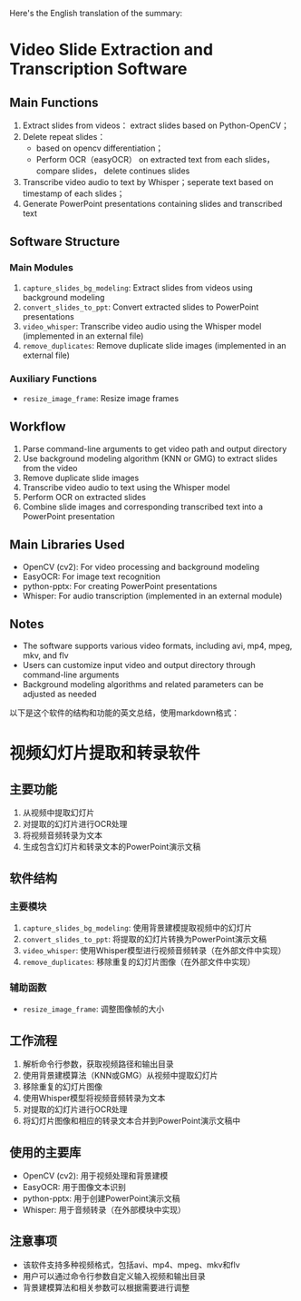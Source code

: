 Here's the English translation of the summary:

# Video Slide Extraction and Transcription Software

## Main Functions

1. Extract slides from videos：  extract slides based on Python-OpenCV；
2. Delete repeat slides：
    - based on opencv differentiation；
    - Perform OCR（easyOCR） on extracted text from each slides，compare slides， delete continues slides
5. Transcribe video audio to text by Whisper；seperate text based on timestamp of each slides；
6. Generate PowerPoint presentations containing slides and transcribed text

## Software Structure

### Main Modules

1. `capture_slides_bg_modeling`: Extract slides from videos using background modeling
2. `convert_slides_to_ppt`: Convert extracted slides to PowerPoint presentations
3. `video_whisper`: Transcribe video audio using the Whisper model (implemented in an external file)
4. `remove_duplicates`: Remove duplicate slide images (implemented in an external file)

### Auxiliary Functions

- `resize_image_frame`: Resize image frames

## Workflow

1. Parse command-line arguments to get video path and output directory
2. Use background modeling algorithm (KNN or GMG) to extract slides from the video
3. Remove duplicate slide images
4. Transcribe video audio to text using the Whisper model
5. Perform OCR on extracted slides
6. Combine slide images and corresponding transcribed text into a PowerPoint presentation

## Main Libraries Used

- OpenCV (cv2): For video processing and background modeling
- EasyOCR: For image text recognition
- python-pptx: For creating PowerPoint presentations
- Whisper: For audio transcription (implemented in an external module)

## Notes

- The software supports various video formats, including avi, mp4, mpeg, mkv, and flv
- Users can customize input video and output directory through command-line arguments
- Background modeling algorithms and related parameters can be adjusted as needed




以下是这个软件的结构和功能的英文总结，使用markdown格式：

# 视频幻灯片提取和转录软件

## 主要功能

1. 从视频中提取幻灯片
2. 对提取的幻灯片进行OCR处理
3. 将视频音频转录为文本
4. 生成包含幻灯片和转录文本的PowerPoint演示文稿

## 软件结构

### 主要模块

1. `capture_slides_bg_modeling`: 使用背景建模提取视频中的幻灯片
2. `convert_slides_to_ppt`: 将提取的幻灯片转换为PowerPoint演示文稿
3. `video_whisper`: 使用Whisper模型进行视频音频转录（在外部文件中实现）
4. `remove_duplicates`: 移除重复的幻灯片图像（在外部文件中实现）

### 辅助函数

- `resize_image_frame`: 调整图像帧的大小

## 工作流程

1. 解析命令行参数，获取视频路径和输出目录
2. 使用背景建模算法（KNN或GMG）从视频中提取幻灯片
3. 移除重复的幻灯片图像
4. 使用Whisper模型将视频音频转录为文本
5. 对提取的幻灯片进行OCR处理
6. 将幻灯片图像和相应的转录文本合并到PowerPoint演示文稿中

## 使用的主要库

- OpenCV (cv2): 用于视频处理和背景建模
- EasyOCR: 用于图像文本识别
- python-pptx: 用于创建PowerPoint演示文稿
- Whisper: 用于音频转录（在外部模块中实现）

## 注意事项

- 该软件支持多种视频格式，包括avi、mp4、mpeg、mkv和flv
- 用户可以通过命令行参数自定义输入视频和输出目录
- 背景建模算法和相关参数可以根据需要进行调整
